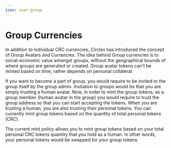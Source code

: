 ```yaml
---
icon: user-group
---
```


# Group Currencies

In addition to individual CRC currencies, Circles has introduced the concept of Group Avatars and Currencies. The idea behind Group currencies is to social-economic value amongst groups, without the geographical bounds of where groups are generated or created. Group avatar tokens can't be minted based on time, rather depends on personal collateral.&#x20;

If you want to become a part of group, you would require to be invited to the group itself by the group admin. Invitation to groups would be that you are simply trusting a human avatar. Now, in order to mint the group tokens, as a group member (human avatar in the group) you would require to trust the group address so that you can start accepting the tokens. When you are trusting a human, you are also trusting their personal tokens. You can currently mint group tokens based on the quantity of total personal tokens (CRC).

The current mint policy allows you to mint group tokens based on your total personal CRC tokens quantity that you hold as a human. In other words, your personal tokens would be swapped for your group tokens.



